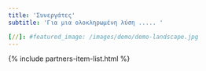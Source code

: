 ```yaml
---
title: 'Συνεργάτες'
subtitle: 'Για μια ολοκληρωμένη λύση ..... '

[//]: #featured_image: /images/demo/demo-landscape.jpg
---
```




{% include partners-item-list.html %}

